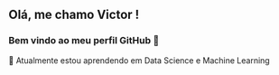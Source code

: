 ## Olá, me chamo Victor ! 
### Bem vindo ao meu perfil GitHub 👋
🌱 Atualmente estou aprendendo em Data Science e Machine Learning
